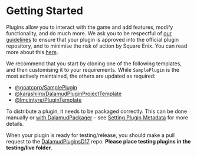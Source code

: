 # Getting Started

Plugins allow you to interact with the game and add features, modify
functionality, and do much more. We ask you to be respectful of
[our guidelines](restrictions#what-am-i-allowed-to-do-in-my-plugin) to ensure
that your plugin is approved into the official plugin repository, and to
minimise the risk of action by Square Enix. You can read more about this
[here](restrictions#why-do-you-discourage-certain-types-of-plugins).

We recommend that you start by cloning one of the following templates, and then
customising it to your requirements. While `SamplePlugin` is the most actively
maintained, the others are updated as required:

- [@goatcorp/SamplePlugin](https://github.com/goatcorp/SamplePlugin)
- [@karashiiro/DalamudPluginProjectTemplate](https://github.com/karashiiro/DalamudPluginProjectTemplate)
- [@lmcintyre/PluginTemplate](https://github.com/lmcintyre/PluginTemplate)

To distribute a plugin, it needs to be packaged correctly. This can be done
manually or [with DalamudPackager](https://github.com/goatcorp/DalamudPackager)
– see [Setting Plugin Metadata](plugin-metadata) for more details.

When your plugin is ready for testing/release, you should make a pull request to
the [DalamudPluginsD17](https://github.com/goatcorp/DalamudPluginsD17) repo.
**Please place testing plugins in the testing/live folder**.
